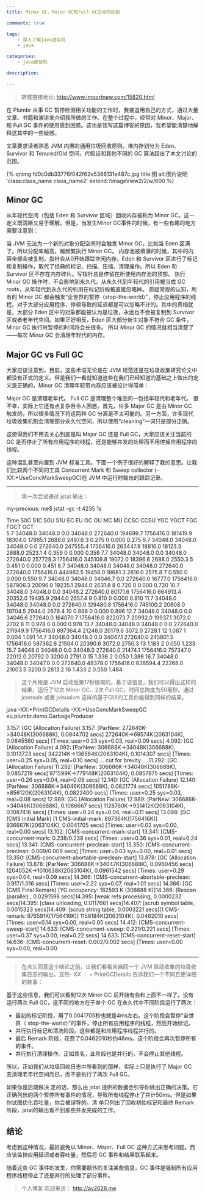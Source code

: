 ```yaml
---
title: Minor GC、Major GC和Full GC之间的区别

comments: true    

tags: 
    - 深入了解java虚拟机
    - java

categories: 
    - java虚拟机

description:
   
---
```


> 转载链接地址: http://www.importnew.com/15820.html

<!--more-->


在 Plumbr 从事 GC 暂停检测相关功能的工作时，我被迫用自己的方式，通过大量文章、书籍和演讲来介绍我所做的工作。在整个过程中，经常对 Minor、Major、和 Full GC 事件的使用感到困惑。这也是我写这篇博客的原因，我希望能清楚地解释这其中的一些疑惑。

文章要求读者熟悉 JVM 内置的通用垃圾回收原则。堆内存划分为 Eden、Survivor 和 Tenured/Old 空间，代假设和其他不同的 GC 算法超出了本文讨论的范围。

{% qnimg fd0c0db33776f042f62e5386131e487c.jpg title:图 alt:图片说明 'class:class_name class_name2' extend:?imageView2/2/w/600 %}

## Minor GC

从年轻代空间（包括 Eden 和 Survivor 区域）回收内存被称为 Minor GC。这一定义既清晰又易于理解。但是，当发生Minor GC事件的时候，有一些有趣的地方需要注意到：

当 JVM 无法为一个新的对象分配空间时会触发 Minor GC，比如当 Eden 区满了。所以分配率越高，越频繁执行 Minor GC。
内存池被填满的时候，其中的内容全部会被复制，指针会从0开始跟踪空闲内存。Eden 和 Survivor 区进行了标记和复制操作，取代了经典的标记、扫描、压缩、清理操作。所以 Eden 和 Survivor 区不存在内存碎片。写指针总是停留在所使用内存池的顶部。
执行 Minor GC 操作时，不会影响到永久代。从永久代到年轻代的引用被当成 GC roots，从年轻代到永久代的引用在标记阶段被直接忽略掉。
质疑常规的认知，所有的 Minor GC 都会触发“全世界的暂停（stop-the-world）”，停止应用程序的线程。对于大部分应用程序，停顿导致的延迟都是可以忽略不计的。其中的真相就 是，大部分 Eden 区中的对象都能被认为是垃圾，永远也不会被复制到 Survivor 区或者老年代空间。如果正好相反，Eden 区大部分新生对象不符合 GC 条件，Minor GC 执行时暂停的时间将会长很多。
所以 Minor GC 的情况就相当清楚了——每次 Minor GC 会清理年轻代的内存。

## Major GC vs Full GC

大家应该注意到，目前，这些术语无论是在 JVM 规范还是在垃圾收集研究论文中都没有正式的定义。但是我们一看就知道这些在我们已经知道的基础之上做出的定义是正确的，Minor GC 清理年轻带内存应该被设计得简单：

Major GC 是清理老年代。
Full GC 是清理整个堆空间—包括年轻代和老年代。
很不幸，实际上它还有点复杂且令人困惑。首先，许多 Major GC 是由 Minor GC 触发的，所以很多情况下将这两种 GC 分离是不太可能的。另一方面，许多现代垃圾收集机制会清理部分永久代空间，所以使用“cleaning”一词只是部分正确。

这使得我们不用去关心到底是叫 Major GC 还是 Full GC，大家应该关注当前的 GC 是否停止了所有应用程序的线程，还是能够并发的处理而不用停掉应用程序的线程。

这种混乱甚至内置到 JVM 标准工具。下面一个例子很好的解释了我的意思。让我们比较两个不同的工具 Concurrent Mark 和 Sweep collector (-XX:+UseConcMarkSweepGC)在 JVM 中运行时输出的跟踪记录。

----
> 第一次尝试通过 jstat 输出：

my-precious: me$ jstat -gc -t 4235 1s


Time S0C    S1C    S0U    S1U      EC       EU        OC         OU       MC     MU    CCSC   CCSU   YGC     YGCT    FGC    FGCT     GCT   
 5.7 34048.0 34048.0  0.0   34048.0 272640.0 194699.7 1756416.0   181419.9  18304.0 17865.1 2688.0 2497.6      3    0.275   0      0.000    0.275
 6.7 34048.0 34048.0 34048.0  0.0   272640.0 247555.4 1756416.0   263447.9  18816.0 18123.3 2688.0 2523.1      4    0.359   0      0.000    0.359
 7.7 34048.0 34048.0  0.0   34048.0 272640.0 257729.3 1756416.0   345109.8  19072.0 18396.6 2688.0 2550.3      5    0.451   0      0.000    0.451
 8.7 34048.0 34048.0 34048.0 34048.0 272640.0 272640.0 1756416.0  444982.5  19456.0 18681.3 2816.0 2575.8      7    0.550   0      0.000    0.550
 9.7 34048.0 34048.0 34046.7  0.0   272640.0 16777.0  1756416.0   587906.3  20096.0 19235.1 2944.0 2631.8      8    0.720   0      0.000    0.720
10.7 34048.0 34048.0  0.0   34046.2 272640.0 80171.6  1756416.0   664913.4  20352.0 19495.9 2944.0 2657.4      9    0.810   0      0.000    0.810
11.7 34048.0 34048.0 34048.0  0.0   272640.0 129480.8 1756416.0   745100.2  20608.0 19704.5 2944.0 2678.4     10    0.896   0      0.000    0.896
12.7 34048.0 34048.0  0.0   34046.6 272640.0 164070.7 1756416.0   822073.7  20992.0 19937.1 3072.0 2702.8     11    0.978   0      0.000    0.978
13.7 34048.0 34048.0 34048.0  0.0   272640.0 211949.9 1756416.0   897364.4  21248.0 20179.6 3072.0 2728.1     12    1.087   1      0.004    1.091
14.7 34048.0 34048.0  0.0   34047.1 272640.0 245801.5 1756416.0   597362.6  21504.0 20390.6 3072.0 2750.3     13    1.183   2      0.050    1.233
15.7 34048.0 34048.0  0.0   34048.0 272640.0 21474.1  1756416.0   757347.0  22012.0 20792.0 3200.0 2791.0     15    1.336   2      0.050    1.386
16.7 34048.0 34048.0 34047.0  0.0   272640.0 48378.0  1756416.0   838594.4  22268.0 21003.5 3200.0 2813.2     16    1.433   2      0.050    1.484

> 这个片段是 JVM 启动后第17秒提取的。基于该信息，我们可以得出这样的结果，运行了12次 Minor GC、2次 Full GC，时间总跨度为50毫秒。通过 jconsole 或者 jvisualvm 这样的基于GUI的工具你能得到同样的结果。

java -XX:+PrintGCDetails -XX:+UseConcMarkSweepGC eu.plumbr.demo.GarbageProducer

3.157: [GC (Allocation Failure) 3.157: [ParNew: 272640K->34048K(306688K), 0.0844702 secs] 272640K->69574K(2063104K), 0.0845560 secs] [Times: user=0.23 sys=0.03, real=0.09 secs]
4.092: [GC (Allocation Failure) 4.092: [ParNew: 306688K->34048K(306688K), 0.1013723 secs] 342214K->136584K(2063104K), 0.1014307 secs] [Times: user=0.25 sys=0.05, real=0.10 secs]
... cut for brevity ...
11.292: [GC (Allocation Failure) 11.292: [ParNew: 306686K->34048K(306688K), 0.0857219 secs] 971599K->779148K(2063104K), 0.0857875 secs] [Times: user=0.26 sys=0.04, real=0.09 secs]
12.140: [GC (Allocation Failure) 12.140: [ParNew: 306688K->34046K(306688K), 0.0821774 secs] 1051788K->856120K(2063104K), 0.0822400 secs] [Times: user=0.25 sys=0.03, real=0.08 secs]
12.989: [GC (Allocation Failure) 12.989: [ParNew: 306686K->34048K(306688K), 0.1086667 secs] 1128760K->931412K(2063104K), 0.1087416 secs] [Times: user=0.24 sys=0.04, real=0.11 secs]
13.098: [GC (CMS Initial Mark) [1 CMS-initial-mark: 897364K(1756416K)] 936667K(2063104K), 0.0041705 secs] [Times: user=0.02 sys=0.00, real=0.00 secs]
13.102: [CMS-concurrent-mark-start]
13.341: [CMS-concurrent-mark: 0.238/0.238 secs] [Times: user=0.36 sys=0.01, real=0.24 secs]
13.341: [CMS-concurrent-preclean-start]
13.350: [CMS-concurrent-preclean: 0.009/0.009 secs] [Times: user=0.03 sys=0.00, real=0.01 secs]
13.350: [CMS-concurrent-abortable-preclean-start]
13.878: [GC (Allocation Failure) 13.878: [ParNew: 306688K->34047K(306688K), 0.0960456 secs] 1204052K->1010638K(2063104K), 0.0961542 secs] [Times: user=0.29 sys=0.04, real=0.09 secs]
14.366: [CMS-concurrent-abortable-preclean: 0.917/1.016 secs] [Times: user=2.22 sys=0.07, real=1.01 secs]
14.366: [GC (CMS Final Remark) [YG occupancy: 182593 K (306688 K)]14.366: [Rescan (parallel) , 0.0291598 secs]14.395: [weak refs processing, 0.0000232 secs]14.395: [class unloading, 0.0117661 secs]14.407: [scrub symbol table, 0.0015323 secs]14.409: [scrub string table, 0.0003221 secs][1 CMS-remark: 976591K(1756416K)] 1159184K(2063104K), 0.0462010 secs] [Times: user=0.14 sys=0.00, real=0.05 secs]
14.412: [CMS-concurrent-sweep-start]
14.633: [CMS-concurrent-sweep: 0.221/0.221 secs] [Times: user=0.37 sys=0.00, real=0.22 secs]
14.633: [CMS-concurrent-reset-start]
14.636: [CMS-concurrent-reset: 0.002/0.002 secs] [Times: user=0.00 sys=0.00, real=0.00

----


> 在点头同意这个结论之前，让我们看看来自同一个 JVM 启动收集的垃圾收集日志的输出。显然- XX ： + PrintGCDetails 告诉我们一个不同且更详细的故事：

基于这些信息，我们可以看到12次 Minor GC 后开始有些和上面不一样了。没有运行两次 Full GC，这不同的地方在于单个 GC 在永久代中不同阶段运行了两次：

* 最初的标记阶段，用了0.0041705秒也就是4ms左右。这个阶段会暂停“全世界（ stop-the-world）”的事件，停止所有应用程序的线程，然后开始标记。
* 并行执行标记和清洗阶段。这些都是和应用程序线程并行的。
* 最后 Remark 阶段，花费了0.0462010秒约46ms。这个阶段会再次暂停所有的事件。
* 并行执行清理操作。正如其名，此阶段也是并行的，不会停止其他线程。

所以，正如我们从垃圾回收日志中所看到的那样，实际上只是执行了 Major GC 去清理老年代空间而已，而不是执行了两次 Full GC。

如果你是后期做决 定的话，那么由 jstat 提供的数据会引导你做出正确的决策。它正确列出的两个暂停所有事件的情况，导致所有线程停止了共计50ms。但是如果你试图优化吞吐量，你会被误导的。清 单只列出了回收初始标记和最终 Remark 阶段，jstat的输出看不到那些并发完成的工作。

##  结论

考虑到这种情况，最好避免以 Minor、Major、Full GC 这种方式来思考问题。而应该监控应用延迟或者吞吐量，然后将 GC 事件和结果联系起来。

随着这些 GC 事件的发生，你需要额外的关注某些信息，GC 事件是强制所有应用程序线程停止了还是并行的处理了部分事件。

> 个人博客 欢迎来访： http://ay2626.me
